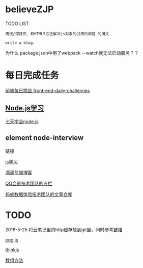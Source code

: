 # believeZJP
TODO LIST


	用浅/深拷贝、和HTML5方法解决js对象的引用的问题 的博文

	write a blog.


为什么 package.json中用了webpack --watch就无法启动服务？？


# 每日完成任务

[前端每日挑战 front-end-daily-challenges ](https://github.com/comehope/front-end-daily-challenges)


## [Node.js学习](https://github.com/nswbmw/N-blog)


[七天学会node.js](http://nqdeng.github.io/7-days-nodejs)

## element node-interview
[链接](https://github.com/ElemeFE/node-interview/tree/master/sections/zh-cn)

[js学习](https://github.com/mqyqingfeng/Blog/blob/master/README.md)

[滴滴前端博客](https://github.com/DDFE/DDFE-blog)

[QQ会员技术团队的专栏](https://cloud.tencent.com/developer/column/1000)

[蚂蚁数据体验技术团队的文章仓库](https://github.com/ProtoTeam/blog)
# TODO

2018-5-25 
将云笔记里的http缓存放到git里，同时参考[链接](https://segmentfault.com/a/1190000015019753?utm_source=index-hottest)


[egg.js](http://eggjs.org/zh-cn/)

[thinkjs](https://thinkjs.org/)


[数组方法](https://juejin.im/post/5b0903b26fb9a07a9d70c7e0)